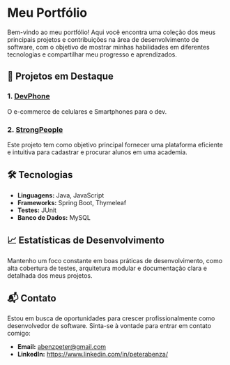 # Meu Portfólio

Bem-vindo ao meu portfólio! Aqui você encontra uma coleção dos meus principais projetos e contribuições na área de desenvolvimento de software, com o objetivo de mostrar minhas habilidades em diferentes tecnologias e compartilhar meu progresso e aprendizados.

## 📂 Projetos em Destaque

### 1. [DevPhone]([link_projeto](https://github.com/PeterAbenza/DevPhone))
O e-commerce de celulares e Smartphones para o dev.

### 2. [StrongPeople]([link_projeto](https://github.com/PeterAbenza/SistemaAulasSpringBoot))
Este projeto tem como objetivo principal fornecer uma plataforma eficiente e intuitiva para cadastrar e procurar alunos em uma academia.


## 🛠️ Tecnologias

- **Linguagens:** Java, JavaScript
- **Frameworks:** Spring Boot, Thymeleaf
- **Testes:** JUnit
- **Banco de Dados:** MySQL

## 📈 Estatísticas de Desenvolvimento

Mantenho um foco constante em boas práticas de desenvolvimento, como alta cobertura de testes, arquitetura modular e documentação clara e detalhada dos meus projetos.

## 📬 Contato

Estou em busca de oportunidades para crescer profissionalmente como desenvolvedor de software. Sinta-se à vontade para entrar em contato comigo:

- **Email:** abenzpeter@gmail.com
- **LinkedIn:** https://www.linkedin.com/in/peterabenza/

